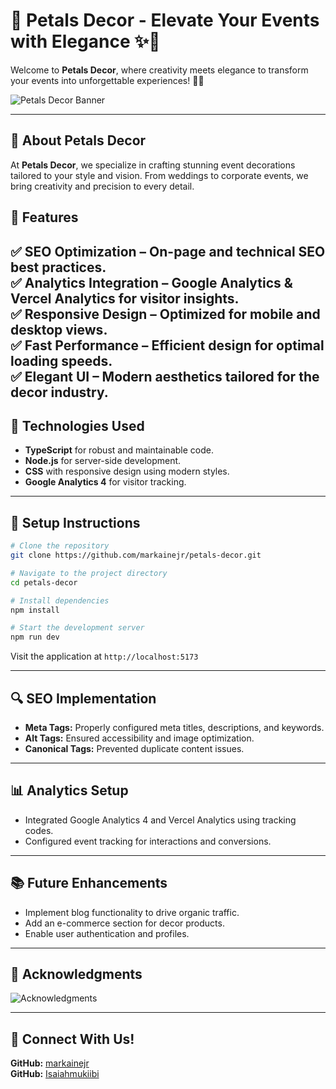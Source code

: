 # 🌸 **Petals Decor - Elevate Your Events with Elegance** ✨🎀  

Welcome to **Petals Decor**, where creativity meets elegance to transform your events into unforgettable experiences! 🎉💐  


![Petals Decor Banner](https://readme-typing-svg.herokuapp.com/?font=Righteous&size=35&center=true&vCenter=true&width=500&height=70&duration=4000&color=FF69B4&lines=Welcome+to+Petals+Decor!;🎀+Elevating+Your+Events+with+Elegance)

---

## 🌟 **About Petals Decor**  

At **Petals Decor**, we specialize in crafting stunning event decorations tailored to your style and vision. From weddings to corporate events, we bring creativity and precision to every detail.  

## 🚀 Features  
✅ **SEO Optimization** – On-page and technical SEO best practices.  
✅ **Analytics Integration** – Google Analytics & Vercel Analytics for visitor insights.  
✅ **Responsive Design** – Optimized for mobile and desktop views.  
✅ **Fast Performance** – Efficient design for optimal loading speeds.  
✅ **Elegant UI** – Modern aesthetics tailored for the decor industry.  
---

## 🔧 **Technologies Used**  
- **TypeScript** for robust and maintainable code.  
- **Node.js** for server-side development.  
- **CSS** with responsive design using modern styles.  
- **Google Analytics 4** for visitor tracking.  

---

## 💼 **Setup Instructions**  
```bash
# Clone the repository
git clone https://github.com/markainejr/petals-decor.git

# Navigate to the project directory
cd petals-decor

# Install dependencies
npm install

# Start the development server
npm run dev
```
Visit the application at `http://localhost:5173`

---

## 🔍 **SEO Implementation**  
- **Meta Tags:** Properly configured meta titles, descriptions, and keywords.  
- **Alt Tags:** Ensured accessibility and image optimization.  
- **Canonical Tags:** Prevented duplicate content issues.  

---

## 📊 **Analytics Setup**  
- Integrated Google Analytics 4 and Vercel Analytics using tracking codes.  
- Configured event tracking for interactions and conversions.  

---

## 📚 **Future Enhancements**  
- Implement blog functionality to drive organic traffic.  
- Add an e-commerce section for decor products.  
- Enable user authentication and profiles.  

---

## 🎉 **Acknowledgments**  

![Acknowledgments](https://readme-typing-svg.herokuapp.com/?font=Righteous&size=35&center=true&vCenter=true&width=500&height=70&duration=4000&color=00ff00&lines=Special+thanks+to+Mr.+David+Tubirye.)

---

## 👤 **Connect With Us!**  
**GitHub:** [markainejr](https://github.com/markainejr)  
**GitHub:** [Isaiahmukiibi](https://github.com/Isaiahmukiibi)
